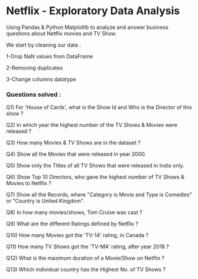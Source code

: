 # Netflix - Exploratory Data Analysis

Using Pandas & Python Matplotlib to analyze and answer business questions about Netflix movies and TV Show.

We start by cleaning our data :

1-Drop NaN values from DataFrame

2-Removing duplicates

3-Change columns datatype

### Questions solved :

Q1) For 'House of Cards', what is the Show Id and Who is the Director of this show ?

Q2) In which year the highest number of the TV Shows & Movies were released ?

Q3) How many Movies & TV Shows are in the dataset ?

Q4) Show all the Movies that were released in year 2000.

Q5) Show only the Titles of all TV Shows that were released in India only.

Q6) Show Top 10 Directors, who gave the highest number of TV Shows & Movies to Netflix ?

Q7) Show all the Records, where "Category is Movie and Type is Comedies" or "Country is United Kingdom".

Q8) In how many movies/shows, Tom Cruise was cast ?

Q9) What are the different Ratings defined by Netflix ?

Q10) How many Movies got the 'TV-14' rating, in Canada ?

Q11) How many TV Shows got the 'TV-MA' rating, after year 2018 ?

Q12) What is the maximum duration of a Movie/Show on Netflix ?

Q13) Which individual country has the Highest No. of TV Shows ?


